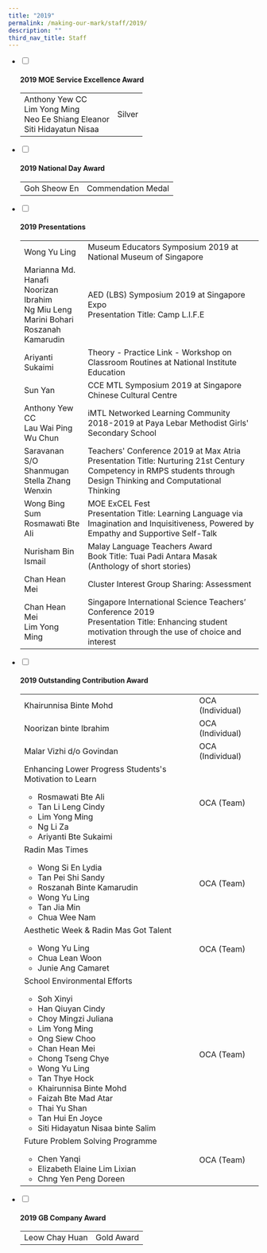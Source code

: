 ```yaml
---
title: "2019"
permalink: /making-our-mark/staff/2019/
description: ""
third_nav_title: Staff
---
```

<ul class="jekyllcodex_accordion">
<li><input id="accordion1" type="checkbox" /> <label for="accordion1"><h4><strong>2019 MOE Service Excellence Award</strong></h4></label>
<div>
<table>
<tbody>
<tr>
<td>Anthony Yew CC<br />Lim Yong Ming<br />Neo Ee Shiang Eleanor<br />Siti Hidayatun Nisaa</td>
<td>Silver</td>
</tr>
</tbody>
</table>
</div>
</li>
<li><input id="accordion2" type="checkbox" /> <label for="accordion2"><h4><strong>2019 National Day Award</strong></h4></label>
<div>
<table>
<tbody>
<tr>
<td>Goh Sheow En</td>
<td>Commendation Medal</td>
</tr>
</tbody>
</table>
</div>
</li>
<li><input id="accordion3" type="checkbox" /> <label for="accordion3"><h4><strong>2019 Presentations</strong></h4></label>
<div>
<table>
<tbody>
<tr>
<td>Wong Yu Ling</td>
<td>Museum Educators Symposium 2019 at National Museum of Singapore</td>
</tr>
<tr>
<td>Marianna Md. Hanafi<br />Noorizan Ibrahim<br />Ng Miu Leng<br />Marini Bohari<br />Roszanah Kamarudin</td>
<td>AED (LBS) Symposium 2019 at Singapore Expo<br />Presentation Title: Camp L.I.F.E</td>
</tr>
<tr>
<td>Ariyanti Sukaimi</td>
<td>Theory - Practice Link - Workshop on Classroom Routines at National Institute Education&nbsp;</td>
</tr>
<tr>
<td>Sun Yan</td>
<td>CCE MTL Symposium 2019 at Singapore Chinese Cultural Centre</td>
</tr>
<tr>
<td>Anthony Yew CC<br />Lau Wai Ping<br />Wu Chun</td>
<td>iMTL Networked Learning Community 2018-2019 at Paya Lebar Methodist Girls' Secondary School</td>
</tr>
<tr>
<td>Saravanan S/O Shanmugan<br />Stella Zhang Wenxin</td>
<td>Teachers' Conference 2019 at Max Atria Presentation Title: Nurturing 21st Century Competency in RMPS students through Design Thinking and Computational Thinking</td>
</tr>
<tr>
<td>Wong Bing Sum<br />Rosmawati Bte Ali</td>
<td>MOE ExCEL Fest<br />Presentation Title: Learning Language via Imagination and Inquisitiveness, Powered by Empathy and Supportive Self-Talk</td>
</tr>
<tr>
<td>Nurisham Bin Ismail</td>
<td>Malay Language Teachers Award<br />Book Title: Tuai Padi Antara Masak<br />(Anthology of short stories)</td>
</tr>
<tr>
<td>Chan Hean Mei&nbsp;</td>
<td>Cluster Interest Group Sharing: Assessment</td>
</tr>
<tr>
<td>Chan Hean Mei<br />Lim Yong Ming&nbsp;</td>
<td>Singapore International Science Teachers&rsquo; Conference 2019<br />Presentation Title: Enhancing student motivation through the use of choice and interest</td>
</tr>
</tbody>
</table>
</div>
</li>
<li><input id="accordion4" type="checkbox" /> <label for="accordion4"><h4><strong>2019 Outstanding Contribution Award</strong></h4></label>
<div>
<table>
<tbody>
<tr>
<td>Khairunnisa Binte Mohd</td>
<td>OCA (Individual)</td>
</tr>
<tr>
<td>Noorizan binte Ibrahim</td>
<td>OCA (Individual)</td>
</tr>
<tr>
<td>Malar Vizhi d/o Govindan</td>
<td>OCA (Individual)</td>
</tr>
<tr>
<td>
<div>Enhancing Lower Progress Students's Motivation to Learn</div>
<ul>
<li>Rosmawati Bte Ali</li>
<li>Tan Li Leng Cindy</li>
<li>Lim Yong Ming</li>
<li>Ng Li Za</li>
<li>Ariyanti Bte Sukaimi</li>
</ul>
</td>
<td>OCA (Team)</td>
</tr>
<tr>
<td>
<div>Radin Mas Times</div>
<ul>
<li>Wong Si En Lydia</li>
<li>Tan Pei Shi Sandy</li>
<li>Roszanah Binte Kamarudin</li>
<li>Wong Yu Ling</li>
<li>Tan Jia Min</li>
<li>Chua Wee Nam</li>
</ul>
</td>
<td>OCA (Team)</td>
</tr>
<tr>
<td>
<div>Aesthetic Week &amp; Radin Mas Got Talent</div>
<ul>
<li>Wong Yu Ling</li>
<li>Chua Lean Woon</li>
<li>Junie Ang Camaret</li>
</ul>
</td>
<td>OCA (Team)</td>
</tr>
<tr>
<td>
<div>School Environmental Efforts</div>
<ul>
<li>Soh Xinyi&nbsp;</li>
<li>Han Qiuyan Cindy</li>
<li>Choy Mingzi Juliana</li>
<li>Lim Yong Ming</li>
<li>Ong Siew Choo&nbsp;</li>
<li>Chan Hean Mei&nbsp;</li>
<li>Chong Tseng Chye&nbsp;</li>
<li>Wong Yu Ling&nbsp;</li>
<li>Tan Thye Hock&nbsp;</li>
<li>Khairunnisa Binte Mohd&nbsp;</li>
<li>Faizah Bte Mad Atar&nbsp;</li>
<li>Thai Yu Shan&nbsp;</li>
<li>Tan Hui En Joyce&nbsp;</li>
<li>Siti Hidayatun Nisaa binte Salim</li>
</ul>
</td>
<td>OCA (Team)</td>
</tr>
<tr>
<td>
<div>Future Problem Solving Programme</div>
<ul>
<li>Chen Yanqi&nbsp;</li>
<li>Elizabeth Elaine Lim Lixian&nbsp;</li>
<li>Chng Yen Peng Doreen</li>
</ul>
</td>
<td>OCA (Team)&nbsp;</td>
</tr>
</tbody>
</table>
</div>
</li>
<li><input id="accordion5" type="checkbox" /> <label for="accordion5"><h4><strong>2019 GB Company Award</strong></h4></label>
<div>
<table>
<tbody>
<tr>
<td>Leow Chay Huan</td>
<td>Gold Award</td>
</tr>
</tbody>
</table>
</div>
</li>
</ul>